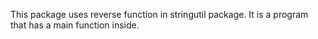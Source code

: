 This package uses reverse function in stringutil package. It is a program that has a main function inside.